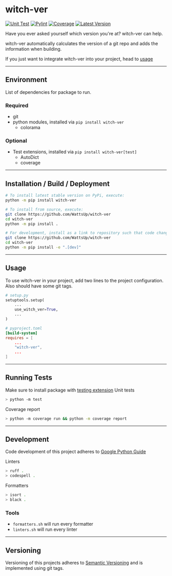 # witch-ver
[![Unit Test][unittest-image]][unittest-url] [![Pylint][pylint-image]][pylint-url] [![Coverage][coverage-image]][coverage-url] [![Latest Version][pypi-image]][pypi-url]

Have you ever asked yourself which version you're at? witch-ver can help.

witch-ver automatically calculates the version of a git repo and adds the information when building.

If you just want to integrate witch-ver into your project, head to [usage](#usage)

----
## Environment
List of dependencies for package to run.
### Required
* git
* python modules, installed via `pip install witch-ver`
  * colorama

### Optional
* Test extensions, installed via `pip install witch-ver[test]`
  * AutoDict
  * coverage

----
## Installation / Build / Deployment
```bash
# To install latest stable version on PyPi, execute:
python -m pip install witch-ver

# To install from source, execute:
git clone https://github.com/WattsUp/witch-ver
cd witch-ver
python -m pip install .

# For development, install as a link to repository such that code changes are used. And include testing packages
git clone https://github.com/WattsUp/witch-ver
cd witch-ver
python -m pip install -e ".[dev]"
```

----
## Usage
To use witch-ver in your project, add two lines to the project configuration. Also should have some git tags.
```Python
# setup.py
setuptools.setup(
    ...
    use_witch_ver=True,
    ...
)
```
```toml
# pyproject.toml
[build-system]
requires = [
    ...
    "witch-ver",
    ...
]
```
----
## Running Tests
Make sure to install package with [testing extension](#optional)
Unit tests
```bash
> python -m test
```
Coverage report
```bash
> python -m coverage run && python -m coverage report
```
----
## Development
Code development of this project adheres to [Google Python Guide](https://google.github.io/styleguide/pyguide.html)

Linters
```bash
> ruff .
> codespell .
```
Formatters
```bash
> isort .
> black .
```
### Tools
- `formatters.sh` will run every formatter
- `linters.sh` will run every linter
---
## Versioning
Versioning of this projects adheres to [Semantic Versioning](https://semver.org/spec/v2.0.0.html) and is implemented using git tags.  

[pypi-image]: https://img.shields.io/pypi/v/witch-ver.svg
[pypi-url]: https://pypi.python.org/pypi/witch-ver/
[unittest-image]: https://github.com/WattsUp/witch-ver/actions/workflows/test.yml/badge.svg
[unittest-url]: https://github.com/WattsUp/witch-ver/actions/workflows/test.yml
[pylint-image]: https://github.com/WattsUp/witch-ver/actions/workflows/lint.yml/badge.svg
[pylint-url]: https://github.com/WattsUp/witch-ver/actions/workflows/lint.yml
[coverage-image]: https://img.shields.io/endpoint?url=https://gist.githubusercontent.com/WattsUp/36d9705addcd44fb0fccec1d23dc1338/raw/witch-ver__heads_master.json
[coverage-url]: https://github.com/WattsUp/witch-ver/actions/workflows/coverage.yml
